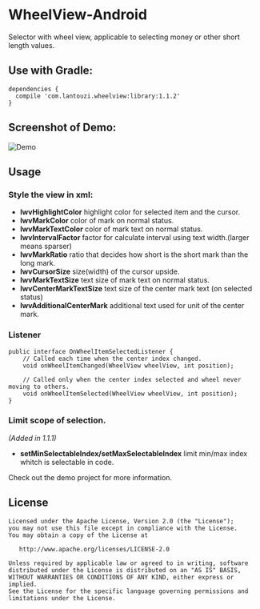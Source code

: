 # WheelView-Android
Selector with wheel view, applicable to selecting money or other short length values.


Use with Gradle:
---

```
dependencies {
  compile 'com.lantouzi.wheelview:library:1.1.2'
}
```

Screenshot of Demo:
---
![Demo](https://raw.githubusercontent.com/lantouzi/WheelView-Android/master/preview/demo.png)

Usage
---
### Style the view in xml:

* **lwvHighlightColor** highlight color for selected item and the cursor.
* **lwvMarkColor** color of mark on normal status.
* **lwvMarkTextColor** color of mark text on normal status.
* **lwvIntervalFactor** factor for calculate interval using text width.(larger means sparser)
* **lwvMarkRatio** ratio that decides how short is the short mark than the long mark.
* **lwvCursorSize** size(width) of the cursor upside.
* **lwvMarkTextSize** text size of mark text on normal status.
* **lwvCenterMarkTextSize** text size of the center mark text (on selected status)
* **lwvAdditionalCenterMark** additional text used for unit of the center mark.

### Listener

```
public interface OnWheelItemSelectedListener {
	// Called each time when the center index changed.
	void onWheelItemChanged(WheelView wheelView, int position);

	// Called only when the center index selected and wheel never moving to others.
	void onWheelItemSelected(WheelView wheelView, int position);
}
```


### Limit scope of selection.
*(Added in 1.1.1)*

* **setMinSelectableIndex/setMaxSelectableIndex** limit min/max index whitch is selectable in code.

Check out the demo project for more information.

License
---

	Licensed under the Apache License, Version 2.0 (the "License");
	you may not use this file except in compliance with the License.
	You may obtain a copy of the License at

	   http://www.apache.org/licenses/LICENSE-2.0

	Unless required by applicable law or agreed to in writing, software
	distributed under the License is distributed on an "AS IS" BASIS,
	WITHOUT WARRANTIES OR CONDITIONS OF ANY KIND, either express or implied.
	See the License for the specific language governing permissions and
	limitations under the License.

